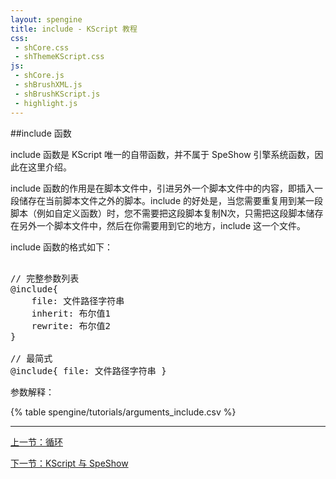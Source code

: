 ```yaml
---
layout: spengine
title: include - KScript 教程
css:
 - shCore.css
 - shThemeKScript.css
js:
 - shCore.js
 - shBrushXML.js
 - shBrushKScript.js
 - highlight.js
---
```


##include 函数

include 函数是 KScript 唯一的自带函数，并不属于 SpeShow 引擎系统函数，因此在这里介绍。

include 函数的作用是在脚本文件中，引进另外一个脚本文件中的内容，即插入一段储存在当前脚本文件之外的脚本。include 的好处是，当您需要重复用到某一段脚本（例如自定义函数）时，您不需要把这段脚本复制N次，只需把这段脚本储存在另外一个脚本文件中，然后在你需要用到它的地方，include 这一个文件。

include 函数的格式如下：

<pre class="brush: ks">                    
// 完整参数列表
@include{
	file: 文件路径字符串
    inherit: 布尔值1
    rewrite: 布尔值2
}
    
// 最简式
@include{ file: 文件路径字符串 }
</pre>

参数解释：

{% table spengine/tutorials/arguments_include.csv %}

**********************************************************************

[上一节：循环](tutorial_kscript_loop.html)

[下一节：KScript 与 SpeShow](tutorial_kscript_relationship.html)